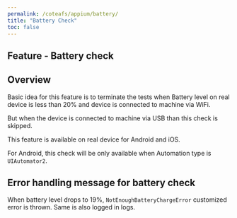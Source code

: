 ```yaml
---
permalink: /coteafs/appium/battery/
title: "Battery Check"
toc: false
---
```


## Feature - Battery check

## Overview

Basic idea for this feature is to terminate the tests when Battery level on real device is less than 20% and device is connected to machine via WiFi. 

But when the device is connected to machine via USB than this check is skipped. 

This feature is available on real device for Android and iOS. 

For Android, this check will be only available when Automation type is `UIAutomator2`.

## Error handling message for battery check

When battery level drops to 19%, `NotEnoughBatteryChargeError` customized error is thrown. Same is also logged in logs.
